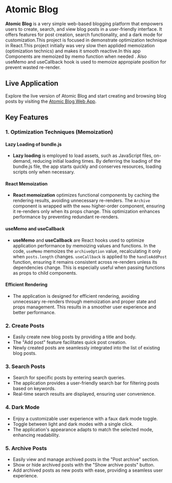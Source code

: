 # Atomic Blog

**Atomic Blog** is a very simple web-based blogging platform that empowers users to create, search, and view blog posts in a user-friendly interface. It offers features for post creation, search functionality, and a dark mode for customization.This project is focused in demonstrate optimization technique in React.This project initially was very slow then applided memoization (optimization technics) and makes it smooth reactive.In this app Components are memoized by memo function when needed . Also useMemo and useCallback hook is used to memoize appropiate position for prevent wasted re-render.

## Live Application

Explore the live version of Atomic Blog and start creating and browsing blog posts by visiting the [Atomic Blog Web App](https://atomic-blog-web.netlify.app/).

## Key Features

### 1. Optimization Techniques (Memoization)

#### Lazy Loading of bundle.js

- **Lazy loading** is employed to load assets, such as JavaScript files, on-demand, reducing initial loading times. By deferring the loading of the bundle.js file, the app starts quickly and conserves resources, loading scripts only when necessary.

#### React Memoization

- **React memoization** optimizes functional components by caching the rendering results, avoiding unnecessary re-renders. The `Archive` component is wrapped with the `memo` higher-order component, ensuring it re-renders only when its props change. This optimization enhances performance by preventing redundant re-renders.

#### useMemo and useCallback

- **useMemo** and **useCallback** are React hooks used to optimize application performance by memoizing values and functions. In the code, `useMemo` memoizes the `archiveOption` value, recalculating it only when `posts.length` changes. `useCallback` is applied to the `handleAddPost` function, ensuring it remains consistent across re-renders unless its dependencies change. This is especially useful when passing functions as props to child components.

#### Efficient Rendering

- The application is designed for efficient rendering, avoiding unnecessary re-renders through memoization and proper state and props management. This results in a smoother user experience and better performance.

### 2. Create Posts

- Easily create new blog posts by providing a title and body.
- The "Add post" feature facilitates quick post creation.
- Newly created posts are seamlessly integrated into the list of existing blog posts.

### 3. Search Posts

- Search for specific posts by entering search queries.
- The application provides a user-friendly search bar for filtering posts based on keywords.
- Real-time search results are displayed, ensuring user convenience.

### 4. Dark Mode

- Enjoy a customizable user experience with a faux dark mode toggle.
- Toggle between light and dark modes with a single click.
- The application's appearance adapts to match the selected mode, enhancing readability.

### 5. Archive Posts

- Easily view and manage archived posts in the "Post archive" section.
- Show or hide archived posts with the "Show archive posts" button.
- Add archived posts as new posts with ease, providing a seamless user experience.

